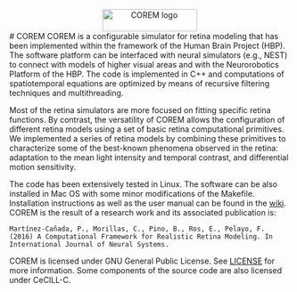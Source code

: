<center><img src="https://github.com/pablomc88/COREM.github.ugr/blob/master/img/corem_logo_6_path.png" alt="COREM logo" height="40" width="170"></center>
# COREM
COREM is a configurable simulator for retina modeling that has been implemented within the framework of the Human Brain Project (HBP). The software platform can be interfaced with neural simulators (e.g., NEST) to connect with models of higher visual areas and with the Neurorobotics Platform of the HBP. The code is implemented in C++ and computations of spatiotemporal equations are optimized by means of recursive filtering techniques and multithreading.

Most of the retina simulators are more focused on fitting specific retina functions. By contrast, the versatility of COREM allows the configuration of different retina models using a set of basic retina computational primitives. We implemented a series of retina models by combining these primitives to characterize some of the best-known phenomena observed in the retina: adaptation to the mean light intensity and temporal contrast, and differential motion sensitivity.

The code has been extensively tested in Linux. The software can be also installed in Mac OS with some minor modifications of the Makefile. Installation instructions as well as the user manual can be found in the [wiki](https://github.com/pablomc88/COREM/wiki). COREM is the result of a research work and its associated publication is:

`Martínez-Cañada, P., Morillas, C., Pino, B., Ros, E., Pelayo, F. (2016) A Computational Framework for Realistic Retina Modeling. In International Journal of Neural Systems.`

COREM is licensed under GNU General Public License. See [LICENSE](LICENSE) for more information. Some components of the source code are also licensed under CeCILL-C. 
